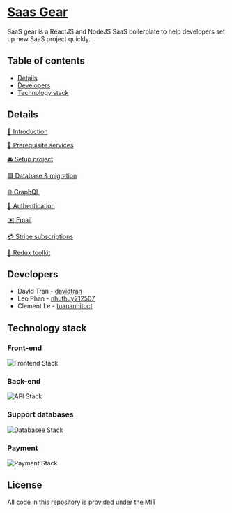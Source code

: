 # [Saas Gear](https://github.com/JSLancerTeam/saasgear)

SaaS gear is a ReactJS and NodeJS SaaS boilerplate to help developers set up new SaaS project quickly.

## Table of contents
- [Details](#details)
- [Developers](#developers)
- [Technology stack](#technology-stack)

## Details
[:loudspeaker: Introduction](https://github.com/JSLancerTeam/saasgear/blob/master/docs/introduction.md)
  
[:watermelon: Prerequisite services](https://github.com/JSLancerTeam/saasgear/blob/master/docs/prerequisite.md)
  
[:oncoming_automobile: Setup project](https://github.com/JSLancerTeam/saasgear/blob/master/docs/setup.md)
  
[:blue_square: Database & migration](https://github.com/JSLancerTeam/saasgear/blob/master/docs/database.md)
  
[:globe_with_meridians: GraphQL](https://github.com/JSLancerTeam/saasgear/blob/master/docs/graphql.md)
  
[:closed_lock_with_key: Authentication](https://github.com/JSLancerTeam/blob/master/saasgear/docs/authentication.md)
  
[:envelope: Email](https://github.com/JSLancerTeam/saasgear/blob/master/docs/mail.md)
  
[:credit_card: Stripe subscriptions](https://github.com/JSLancerTeam/saasgear/blob/master/docs/stripe.md)
  
[:ear_of_rice: Redux toolkit](https://github.com/JSLancerTeam/saasgear/blob/master/docs/redux-toolkit.md)  

## Developers
- David Tran - [davidtran](http://github.com/davidtran)
- Leo Phan - [nhuthuy212507](https://github.com/nhuthuy212507)
- Clement Le - [tuananhitoct](https://github.com/tuananhitoct)

## Technology stack

### Front-end
![Frontend Stack](https://github.com/JSLancerTeam/saasgear/blob/documents/docs/images/front-end-stack2.png)

### Back-end
![API Stack](https://github.com/JSLancerTeam/saasgear/blob/documents/docs/images/backend-stack.png)

### Support databases
![Databasee Stack](https://github.com/JSLancerTeam/saasgear/blob/documents/docs/images/database-stack.png)

### Payment
![Payment Stack](https://github.com/JSLancerTeam/saasgear/blob/documents/docs/images/payment-stack.png)
<br />

## License
All code in this repository is provided under the MIT
<br>
